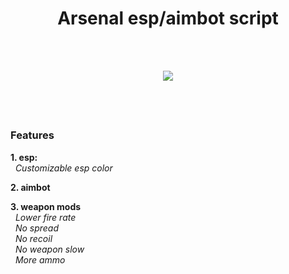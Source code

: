 <h1 align=center> Arsenal esp/aimbot script </h1>
</br>
</br>

<p align=center>
  <img src="https://lh3.googleusercontent.com/Dwpksn4haQVwdAFn7JotwWWVMhXb5h7aWK11BuWhhNbtWqLUKLS2v8Gx3ALECOXQJSj6ES1kIj3ixy6syczUJv1Cw6pKwbGT0Eh5HOiW3iGqAENAa0QZ7jky1-R4i6pwC6VZTttTAQc8q8H-3d1R1FI6z6kkm1s9LN365fojToMH-r5sQn7fKlP6LW-0H4-0xeOF2dY_8p4vUPqFP9_6WqtMwgEDYd0Vbp5rWrHunbRFMQn_fz98CpqJcWWUSfj3zaAtLrqnGhMAhSCJgnerybgkhK_c_uNNwrYe69lXWkqh_iZW9vrosJzswBogGOj975UHsvwEfnz-m8aE3qVvndmBn51VrE9_X7hWJiA0TNOMkXRjEMBV5a-mYdF0YInjrHa9Ze_shpYEQQTs5kRDQYAMyWluS_9q9qite_0t1dTEOGpKoyr9DakDlVioNq19OYrRvXJoQZNnJlEpfSkul8hWaJUp_spIutp50qZB_7Kj1-YUN2MLoGwD0HztS-vkj3C9AVieW7k1SGMACmyfD2K8PAqwEUnD0yPs-l1_rZjNNU6TCtM0n35KAROSMPa9ELl2eTf3ir2xIEZFWmYr5A7B5cIKy7Ch5zGkzi3-1BGzrjGC5ZonEO_O5TzvmrsQF_HftCPZeQmXbsd1WJTw1FXKV4e8hMkovD4LAn1Wa1ItsUi_YRv7VqcbalykTK3SsWeP8v_H6neloJkFOIjzdcMmC3Mj0jfZAHnVG6D6OYFsR8_Gbk6_YYRDpLYT9er9XmDXgaWmyD92zKy2SjgO2shwnKgwLu6EouxiT-aNbeDFv25Cq-hzNLbbwf5dqwMn0mDDihpKrrZKPySg7KQ1RWsFrzQBBCbuu6VWCXLa5zw9_6LYvCqTQv0zjpNeutICwXONxcBFmlM=w612-h306-no?authuser=0"></img>
</p>

## &nbsp;

### Features
<p><b>1. esp:</b> </br>&nbsp; <i>Customizable esp color</i></p>
<p><b>2. aimbot</b></p>
<p><b>3. weapon mods</b></br> &nbsp; <i>Lower fire rate </br> &nbsp; No spread </br> &nbsp; No recoil </br> &nbsp; No weapon slow </br> &nbsp; More ammo</i></p>

